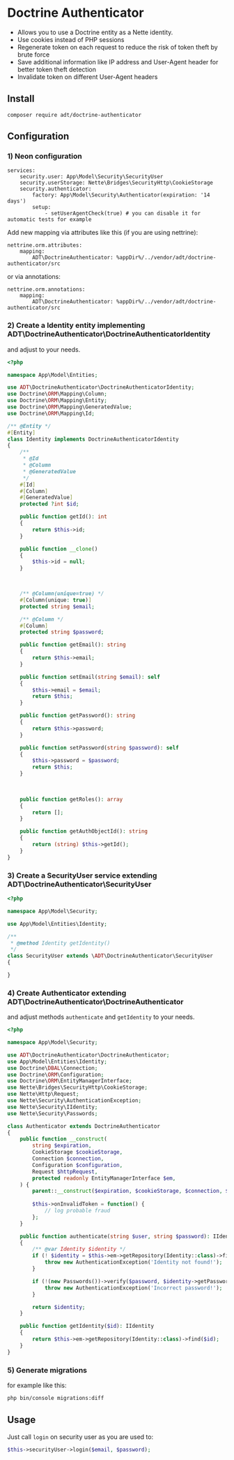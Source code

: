# Doctrine Authenticator

- Allows you to use a Doctrine entity as a Nette identity.
- Use cookies instead of PHP sessions
- Regenerate token on each request to reduce the risk of token theft by brute force
- Save additional information like IP address and User-Agent header for better token theft detection
- Invalidate token on different User-Agent headers

## Install

```
composer require adt/doctrine-authenticator
```

## Configuration

### 1) Neon configuration

```neon
services:
	security.user: App\Model\Security\SecurityUser
	security.userStorage: Nette\Bridges\SecurityHttp\CookieStorage
	security.authenticator:
		factory: App\Model\Security\Authenticator(expiration: '14 days')
		setup:
			- setUserAgentCheck(true) # you can disable it for automatic tests for example
```

Add new mapping via attributes like this (if you are using nettrine):

```neon
nettrine.orm.attributes:
	mapping:
		ADT\DoctrineAuthenticator: %appDir%/../vendor/adt/doctrine-authenticator/src
```

or via annotations:

```neon
nettrine.orm.annotations:
	mapping:
		ADT\DoctrineAuthenticator: %appDir%/../vendor/adt/doctrine-authenticator/src
```

### 2) Create a Identity entity implementing ADT\DoctrineAuthenticator\DoctrineAuthenticatorIdentity

and adjust to your needs.

```php
<?php

namespace App\Model\Entities;

use ADT\DoctrineAuthenticator\DoctrineAuthenticatorIdentity;
use Doctrine\ORM\Mapping\Column;
use Doctrine\ORM\Mapping\Entity;
use Doctrine\ORM\Mapping\GeneratedValue;
use Doctrine\ORM\Mapping\Id;

/** @Entity */
#[Entity]
class Identity implements DoctrineAuthenticatorIdentity
{
	/**
	 * @Id
	 * @Column
	 * @GeneratedValue
	 */
	#[Id]
	#[Column]
	#[GeneratedValue]
	protected ?int $id;

	public function getId(): int
	{
		return $this->id;
	}

	public function __clone()
	{
		$this->id = null;
	}
	


	/** @Column(unique=true) */
	#[Column(unique: true)]
	protected string $email;

	/** @Column */
	#[Column]
	protected string $password;

	public function getEmail(): string
	{
		return $this->email;
	}

	public function setEmail(string $email): self
	{
		$this->email = $email;
		return $this;
	}

	public function getPassword(): string
	{
		return $this->password;
	}

	public function setPassword(string $password): self
	{
		$this->password = $password;
		return $this;
	}

	
	
	public function getRoles(): array
	{
		return [];
	}

	public function getAuthObjectId(): string
	{
		return (string) $this->getId();
	}
}
```

### 3) Create a SecurityUser service extending ADT\DoctrineAuthenticator\SecurityUser

```php
<?php

namespace App\Model\Security;

use App\Model\Entities\Identity;

/**
 * @method Identity getIdentity()
 */
class SecurityUser extends \ADT\DoctrineAuthenticator\SecurityUser
{

}
```

### 4) Create Authenticator extending ADT\DoctrineAuthenticator\DoctrineAuthenticator

and adjust methods `authenticate` and `getIdentity` to your needs. 

```php
<?php

namespace App\Model\Security;

use ADT\DoctrineAuthenticator\DoctrineAuthenticator;
use App\Model\Entities\Identity;
use Doctrine\DBAL\Connection;
use Doctrine\ORM\Configuration;
use Doctrine\ORM\EntityManagerInterface;
use Nette\Bridges\SecurityHttp\CookieStorage;
use Nette\Http\Request;
use Nette\Security\AuthenticationException;
use Nette\Security\IIdentity;
use Nette\Security\Passwords;

class Authenticator extends DoctrineAuthenticator
{
	public function __construct(
		string $expiration,
		CookieStorage $cookieStorage,
		Connection $connection,
		Configuration $configuration,
		Request $httpRequest,
		protected readonly EntityManagerInterface $em,
	) {
		parent::__construct($expiration, $cookieStorage, $connection, $configuration, $httpRequest);
		
		$this->onInvalidToken = function() {
			// log probable fraud
		};
	}

	public function authenticate(string $user, string $password): IIdentity
	{
		/** @var Identity $identity */
		if (! $identity = $this->em->getRepository(Identity::class)->findOneBy(['email' => $user])) {
			throw new AuthenticationException('Identity not found!');
		}

		if (!(new Passwords())->verify($password, $identity->getPassword())) {
			throw new AuthenticationException('Incorrect password!');
		}

		return $identity;
	}

	public function getIdentity($id): IIdentity
	{
		return $this->em->getRepository(Identity::class)->find($id);
	}
}
```

### 5) Generate migrations

for example like this:

```bash
php bin/console migrations:diff
```

## Usage

Just call `login` on security user as you are used to:

```php
$this->securityUser->login($email, $password);
```
